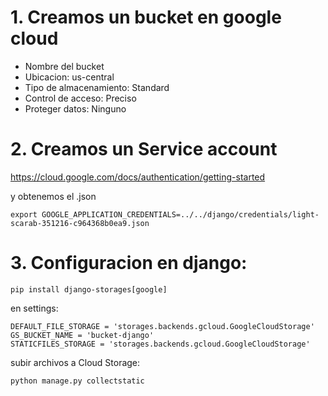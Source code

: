 # 1. Creamos un bucket en google cloud 
* Nombre del bucket
* Ubicacion: us-central
* Tipo de almacenamiento: Standard
* Control de acceso: Preciso
* Proteger datos: Ninguno

# 2. Creamos un Service account

https://cloud.google.com/docs/authentication/getting-started

y obtenemos el .json

```
export GOOGLE_APPLICATION_CREDENTIALS=../../django/credentials/light-scarab-351216-c964368b0ea9.json
```

# 3. Configuracion en django:
``` 
pip install django-storages[google]
```

en settings:
```
DEFAULT_FILE_STORAGE = 'storages.backends.gcloud.GoogleCloudStorage'
GS_BUCKET_NAME = 'bucket-django'
STATICFILES_STORAGE = 'storages.backends.gcloud.GoogleCloudStorage'
```

subir archivos a Cloud Storage:
```
python manage.py collectstatic
```